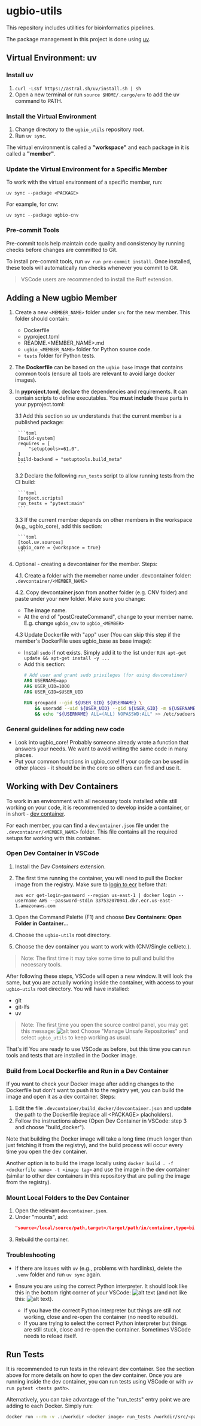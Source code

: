 # ugbio-utils

This repository includes utilities for bioinformatics pipelines.

The package management in this project is done using [uv](https://docs.astral.sh/uv/).

## Virtual Environment: uv

### Install uv
1. `curl -LsSf https://astral.sh/uv/install.sh | sh`
2. Open a new terminal or run `source $HOME/.cargo/env` to add the uv command to PATH.

### Install the Virtual Environment
1. Change directory to the `ugbio_utils` repository root.
2. Run `uv sync`.

The virtual environment is called a **"workspace"** and each package in it is called a **"member"**.

### Update the Virtual Environment for a Specific Member
To work with the virtual environment of a specific member, run:

`uv sync --package <PACKAGE>`

For example, for cnv:

`uv sync --package ugbio-cnv`
### Pre-commit Tools
Pre-commit tools help maintain code quality and consistency by running checks before changes are committed to Git.

To install pre-commit tools, run `uv run pre-commit install`.
Once installed, these tools will automatically run checks whenever you commit to Git.
> VSCode users are recommended to install the Ruff extension.


## Adding a New ugbio Member
1. Create a new `<MEMBER_NAME>` folder under `src` for the new member. This folder should contain:
    - Dockerfile
    - pyproject.toml
    - README.<MEMBER_NAME>.md
    - `ugbio_<MEMBER_NAME>` folder for Python source code.
    - `tests` folder for Python tests.

2. The **Dockerfile** can be based on the `ugbio_base` image that contains common tools (ensure all tools are relevant to avoid large docker images).
3. In **pyproject.toml**, declare the dependencies and requirements. It can contain scripts to define executables. You **must include** these parts in your pyproject.toml:

    3.1 Add this section so uv understands that the current member is a published package:

        ```toml
        [build-system]
        requires = [
            "setuptools>=61.0",
        ]
        build-backend = "setuptools.build_meta"
        ```

    3.2 Declare the following `run_tests` script to allow running tests from the CI build:

        ```toml
        [project.scripts]
        run_tests = "pytest:main"
        ```

    3.3 If the current member depends on other members in the workspace (e.g., ugbio_core), add this section:

        ```toml
        [tool.uv.sources]
        ugbio_core = {workspace = true}
        ```
4. Optional - creating a devcontainer for the member. Steps:

    4.1. Create a folder with the memeber name under .devcontainer folder: `.devcontainer/<MEMBER_NAME>`

    4.2. Copy devcontainer.json from another folder (e.g. CNV folder) and paste under your new folder. Make sure you change:

    * The image name.
    * At the end of "postCreateCommand", change to your member name. E.g. change `ugbio_cnv` to `ugbio_<MEMBER>`

    4.3 Update Dockerfile with "app" user (You can skip this step if the member's DockerFile uses ugbio_base as base image):

    * Install `sudo` if not exists. Simply add it to the list under `RUN apt-get update && apt-get install -y ...`
    * Add this section:
        ```Dockerfile
        # Add user and grant sudo privileges (for using devconatiner)
        ARG USERNAME=app
        ARG USER_UID=1000
        ARG USER_GID=$USER_UID

        RUN groupadd --gid ${USER_GID} ${USERNAME} \
            && useradd --uid ${USER_UID} --gid ${USER_GID} -m ${USERNAME} -s /bin/bash \
            && echo "${USERNAME} ALL=(ALL) NOPASSWD:ALL" >> /etc/sudoers
        ```

### General guidelines for adding new code
* Look into ugbio_core! Probably someone already wrote a function that answers your needs. We want to avoid writing the same code in many places.
* Put your common functions in ugbio_core! If your code can be used in other places - it should be in the core so others can find and use it.


## Working with Dev Containers
To work in an environment with all necessary tools installed while still working on your code, it is recommended to develop inside a container, or in short - [dev container](https://containers.dev/).

For each member, you can find a `devcontainer.json` file under the `.devcontainer/<MEMBER_NAME>` folder. This file contains all the required setups for working with this container.

### Open Dev Container in VSCode
1. Install the *Dev Containers* extension.
2. The first time running the container, you will need to pull the Docker image from the registry. Make sure to <u>login to ecr</u> before that:

    `aws ecr get-login-password --region us-east-1 | docker login --username AWS --password-stdin 337532070941.dkr.ecr.us-east-1.amazonaws.com`

3. Open the Command Palette (F1) and choose **Dev Containers: Open Folder in Container...**
4. Choose the `ugbio-utils` root directory.
5. Choose the dev container you want to work with (CNV/Single cell/etc.).

> Note: The first time it may take some time to pull and build the necessary tools.

After following these steps, VSCode will open a new window. It will look the same, but you are actually working inside the container, with access to your `ugbio-utils` root directory. You will have installed:
* git
* git-lfs
* uv

> Note: The first time you open the source control panel, you may get this message:
![alt text](.devcontainer/image.png)
Choose "Manage Unsafe Repositories" and select `ugbio_utils` to keep working as usual.

That's it! You are ready to use VSCode as before, but this time you can run tools and tests that are installed in the Docker image.


### Build from Local Dockerfile and Run in a Dev Container
If you want to check your Docker image after adding changes to the Dockerfile but don't want to push it to the registry yet, you can build the image and open it as a dev container. Steps:

1. Edit the file `.devcontainer/build_docker/devcontainer.json` and update the path to the Dockerfile (replace all \<PACKAGE\> placholders).
2. Follow the instructions above (Open Dev Container in VSCode: step 3 and choose "build_docker").

Note that building the Docker image will take a long time (much longer than just fetching it from the registry), and the build process will occur every time you open the dev container.

Another option is to build the image locally using `docker build . -f <dockerfile name> -t <image tag>` and use the image in the dev container (similar to other dev containers in this repository that are pulling the image from the registry).

### Mount Local Folders to the Dev Container
1. Open the relevant `devcontainer.json`.
2. Under "mounts", add:
    ```json
    "source=/local/source/path,target=/target/path/in/container,type=bind,consistency=cached"
    ```
3. Rebuild the container.

### Troubleshooting

- If there are issues with `uv` (e.g., problems with hardlinks), delete the `.venv` folder and run `uv sync` again.
- Ensure you are using the correct Python interpreter. It should look like this in the bottom right corner of your VSCode: ![alt text](.devcontainer/image-2.png)
(and not like this: ![alt text](.devcontainer/image-1.png)).

    - If you have the correct Python interpreter but things are still not working, close and re-open the container (no need to rebuild).
    - If you are trying to select the correct Python interpreter but things are still stuck, close and re-open the container. Sometimes VSCode needs to reload itself.

## Run Tests
It is recommended to run tests in the relevant dev container. See the section above for more details on how to open the dev container. Once you are running inside the dev container, you can run tests using VSCode or with `uv run pytest <tests path>`.

Alternatively, you can take advantage of the "run_tests" entry point we are adding to each Docker. Simply run:

```sh
docker run --rm -v .:/workdir <docker image> run_tests /workdir/src/<path>
```
